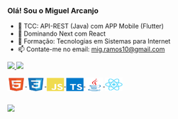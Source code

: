 ### Olá! Sou o Miguel Arcanjo

- 🔭 TCC: API-REST (Java) com APP Mobile (Flutter)
- 🌱 Dominando Next com React
- 💬 Formação: Tecnologias em Sistemas para Internet
- 📫 Contate-me no email: mig.ramos10@gmail.com

<div>
  <a href="https://github.com/mig-ramos">
    <img = height = 220 src = "https://github-readme-stats.vercel.app/api?username=mig-ramos&show_icons=false&count_private=true&theme=tokyonight" />
     <img = height = 220 src = "https://github-readme-stats.vercel.app/api/top-langs/?username=mig-ramos&theme=tokyonight" />
    </div>
  <div style="display: inline_block"><br>
    <img align="center" alt="Miguel-HTML" height="30" width="40" src= "https://raw.githubusercontent.com/devicons/devicon/master/icons/html5/html5-original.svg">
     <img align="center" alt="Miguel-CSS" height="30" width="40" src= "https://raw.githubusercontent.com/devicons/devicon/master/icons/css3/css3-original.svg">
    <img align="center" alt="Miguel-Js" height="30" width="40" src= "https://raw.githubusercontent.com/devicons/devicon/master/icons/javascript/javascript-plain.svg">
     <img align="center" alt="Miguel-Ts" height="30" width="40" src= "https://raw.githubusercontent.com/devicons/devicon/master/icons/typescript/typescript-plain.svg">
    <img align="center" alt="Miguel-Java" height="30" width="40" src= "https://raw.githubusercontent.com/devicons/devicon/master/icons/java/java-original.svg">
    <img align="center" alt="Miguel-React" height="30" width="40" src= "https://raw.githubusercontent.com/devicons/devicon/master/icons/react/react-original.svg"> 
  </div>
  
 ##
  
  <div>
    <a href = "mailto:mig.ramos10@gmail.com"><img src="https://img.shields.io/badge/-Gmail-%23333?style=for-the-badge&logo=gmail&logoColor=white" target=_blank"></a>
 <!--   <a href = "https://www.linkedin.com/in/miguel-arcanjo-dev/" target=_blank"><img src="https://img.shields.io/badge/-LinkedIn-%23007784?style=for-the-badge&logo=LinkedIn&logoColor=white" target=_blank"></a>
       <a href = "https://instagram.com/miguel.arcanjo.dev/" target=_blank"><img src="https://img.shields.io/badge/-Instagram-%23E4405F?style=for-the-badge&logo=instagram&logoColor=white" target=_blank"></a>       

   <img src= "https://github.com/mig-ramos/mig-ramos/blob/output/github-contribution-grid-snake.svg">
      -->
  </div>
 
  
